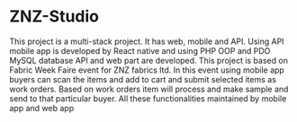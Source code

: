 # ZNZ-Studio
This project is a multi-stack project. It has web, mobile and API. Using API mobile app is developed by React native
and using PHP OOP and PDO MySQL database API and web part are developed.
This project is based on Fabric Week Faire event for ZNZ fabrics ltd. In this event using mobile app buyers can scan the items and add to cart and submit selected items as work orders. Based on work orders item will process and make sample and send to that particular buyer. All these functionalities maintained by mobile app and web app
